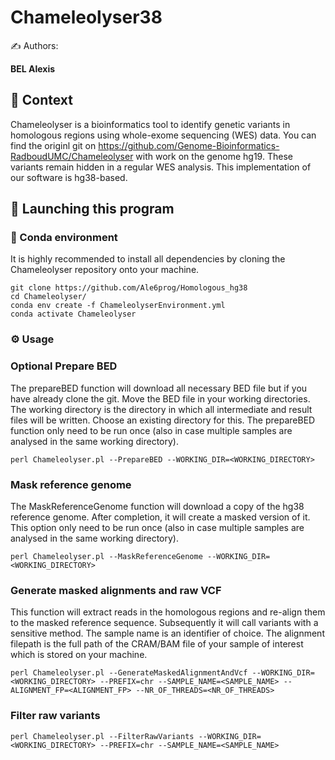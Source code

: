 # Chameleolyser38

✍ Authors:

**BEL Alexis**

## 🤔 Context

Chameleolyser is a bioinformatics tool to identify genetic variants in homologous regions using whole-exome sequencing (WES) data. You can find the originl git on https://github.com/Genome-Bioinformatics-RadboudUMC/Chameleolyser with work on the genome hg19.
These variants remain hidden in a regular WES analysis. This implementation of our software is hg38-based.

## 🚀 Launching this program

### 🐍 Conda environment

It is highly recommended to install all dependencies by cloning the Chameleolyser repository onto your machine. 
```
git clone https://github.com/Ale6prog/Homologous_hg38
cd Chameleolyser/
conda env create -f ChameleolyserEnvironment.yml
conda activate Chameleolyser
```
### ⚙️ Usage

### Optional Prepare BED

The prepareBED function will download all necessary BED file but if you have already clone the git. Move the BED file in your working directories.
The working directory is the directory in which all intermediate and result files will be written. Choose an existing directory for this. The prepareBED function only need to be run once (also in case multiple samples are analysed in the same working directory).
```
perl Chameleolyser.pl --PrepareBED --WORKING_DIR=<WORKING_DIRECTORY>
```
### Mask reference genome

The MaskReferenceGenome function will download a copy of the hg38 reference genome. After completion, it will create a masked version of it. This option only need to be run once (also in case multiple samples are analysed in the same working directory).
```
perl Chameleolyser.pl --MaskReferenceGenome --WORKING_DIR=<WORKING_DIRECTORY>
```

### Generate masked alignments and raw VCF

This function will extract reads in the homologous regions and re-align them to the masked reference sequence. Subsequently it will call variants with a sensitive method. The sample name is an identifier of choice. The alignment filepath is the full path of the CRAM/BAM file of your sample of interest which is stored on your machine.

```
perl Chameleolyser.pl --GenerateMaskedAlignmentAndVcf --WORKING_DIR=<WORKING_DIRECTORY> --PREFIX=chr --SAMPLE_NAME=<SAMPLE_NAME> --ALIGNMENT_FP=<ALIGNMENT_FP> --NR_OF_THREADS=<NR_OF_THREADS>
```
### Filter raw variants

```
perl Chameleolyser.pl --FilterRawVariants --WORKING_DIR=<WORKING_DIRECTORY> --PREFIX=chr --SAMPLE_NAME=<SAMPLE_NAME>
```
















